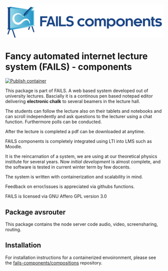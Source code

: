 !["FAILS logo"](failslogo.svg)
# Fancy automated internet lecture system (**FAILS**) - components
[![Publish container](https://github.com/fails-components/avsrouter/actions/workflows/docker-publish.yml/badge.svg)](https://github.com/fails-components/avsrouter/actions/workflows/docker-publish.yml)

This package is part of FAILS.
A web based system developed out of university lectures.
Bascially it is a continous pen based notepad editor  delivering **electronic chalk**  to several beamers in the lecture hall.

The students can follow the lecture also on their tablets and notebooks and can scroll independently and ask questions to the lecturer using a chat function.
Furthermore polls can be conducted.

After the lecture is completed a pdf can be downloaded at anytime.

FAILS components is completely integrated using LTI into LMS such as Moodle.

It is the reincarnation of a system, we are using at our theoretical physics institute for several years. Now *initial development* is almost complete, and the software is tested in current winter term by few docents.

The system is written with containerization and scalability in mind.

Feedback on error/issues is appreciated via githubs functions.

FAILS is licensed via GNU Affero GPL version 3.0 

## Package avsrouter
This package contains the node server code audio, video, screensharing, routing.

## Installation
For installation instructions for a containerized envoironment, please see the [fails-components/compositions](https://github.com/fails-components/compositions "fails-components/compositions") repository.
